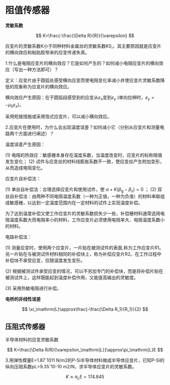 # 阻值传感器

**灵敏系数**

$$
K=\frac{-\frac{\Delta R}{R}}{\varepsilon}
$$

应变片的灵敏系数K小于同种材料金属丝的灵敏系数K0,。其主要原因就是应变片的横向效应和粘贴胶带来的应变传递失真。


1.什么是电阻应变片的横向效应？它是如何产生的？如何减小电阻应变片的横向效应（写出一种方法即可）？

定义：应变片由于圆弧处感受横向应变而使电阻变化率减小并使应变片灵敏系数降低的现象称为应变片的横向效应。

横向效应产生原因：在于圆弧段感受到的应变从$\varepsilon_x$变到$\varepsilon_y$ (单向拉伸时，$\varepsilon_y=-\mu_0\varepsilon_x)$。

采用短接措施或采用箔式应变片，可以减小横向效应。


2.应变片在使用时，为什么会出现温度误差？如何减小它（分别从应变片和测量电路两个方面进行阐述）？

温度误差产生原因：

(1) 电阻的热效应：敏感栅本身存在温度系数，当温度改变时，应变片的标称阻值发生变化；
(2) 试件与应变丝的材料线膨胀系数不一致，使应变丝产生附加变形，从而造成电阻变化。

应变片自补偿法：

(1) 单丝自补偿法：合理选择应变片和使用试件，使 $\alpha+K{\left(\beta_{\mathrm{g}}-\beta_{\mathrm{s}}\right)}=0$ ；
(2) 双丝自补偿法：由两种不同电阻温度系数（一种为正值，一种为负值）的材料串联组成敏感栅，以达到一定温度范围内在一定材料的试件上实现温度补偿。

为了达到温度补偿又使工作应变片的灵敏系数损失少一些，补偿栅材料通常选用电阻温度系数大而电阻率小的材料，工作应变片必须使用电阻率大、电阻温度系数小的材料。

电路补偿法：

(1) 测量应变时，使用两个应变片，一片贴在被测试件的表面,称为工作应变片R1。另一片贴在与被测试件材料相同的补偿块上，称为补偿应变片R2。在工作过程中补偿块不承受应变，仅随温度发生变形。

(2) 根据被测试件承受应变的情况，可以不另加专门的补偿块，而是将补偿片贴在被测试件上，这样既能起到温度补偿作用，又能提高输出的灵敏度。

(3) 采用热敏电阻进行补偿。



**电桥的非线性误差**

$$
\xi_\mathrm{L}\approx\frac{-\frac{\Delta R_1}{R_1}}{2}
$$



## 压阻式传感器

半导体材料的应变灵敏系数

$$
K=\frac{\Delta R/R}{\varepsilon_\mathrm{L}}\approx\pi_\mathrm{L}E
$$


3.用弹性模量E=1.87´1011 N/m2的P-Si半导体材料做成半导体应变片，已知P-Si的纵向压阻系数pL=9.35´10-10 m2/N，求半导体应变片的灵敏系数。

$$
K\approx\pi_\mathrm{L}E=174.845
$$
